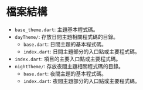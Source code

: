# 檔案結構

- `base_theme.dart`: 主題基本程式碼。
- `dayTheme/`: 存放日間主題相關程式碼的目錄。
  - `base.dart`: 日間主題的基本程式碼。
  - `index.dart`: 日間主題部分的入口點或主要程式碼。
- `index.dart`: 項目的主要入口點或主要程式碼。
- `nightTheme/`: 存放夜間主題相關程式碼的目錄。
  - `base.dart`: 夜間主題的基本程式碼。
  - `index.dart`: 夜間主題部分的入口點或主要程式碼。
